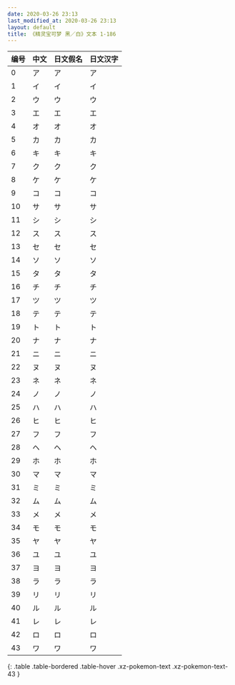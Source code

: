 ```yaml
---
date: 2020-03-26 23:13
last_modified_at: 2020-03-26 23:13
layout: default
title: 《精灵宝可梦 黑／白》文本 1-186
---
```

| 编号 | 中文 | 日文假名 | 日文汉字 |
| ---- | ---- | ---- | --- |
| 0 | ア | ア | ア |
| 1 | イ | イ | イ |
| 2 | ウ | ウ | ウ |
| 3 | エ | エ | エ |
| 4 | オ | オ | オ |
| 5 | カ | カ | カ |
| 6 | キ | キ | キ |
| 7 | ク | ク | ク |
| 8 | ケ | ケ | ケ |
| 9 | コ | コ | コ |
| 10 | サ | サ | サ |
| 11 | シ | シ | シ |
| 12 | ス | ス | ス |
| 13 | セ | セ | セ |
| 14 | ソ | ソ | ソ |
| 15 | タ | タ | タ |
| 16 | チ | チ | チ |
| 17 | ツ | ツ | ツ |
| 18 | テ | テ | テ |
| 19 | ト | ト | ト |
| 20 | ナ | ナ | ナ |
| 21 | ニ | ニ | ニ |
| 22 | ヌ | ヌ | ヌ |
| 23 | ネ | ネ | ネ |
| 24 | ノ | ノ | ノ |
| 25 | ハ | ハ | ハ |
| 26 | ヒ | ヒ | ヒ |
| 27 | フ | フ | フ |
| 28 | ヘ | ヘ | ヘ |
| 29 | ホ | ホ | ホ |
| 30 | マ | マ | マ |
| 31 | ミ | ミ | ミ |
| 32 | ム | ム | ム |
| 33 | メ | メ | メ |
| 34 | モ | モ | モ |
| 35 | ヤ | ヤ | ヤ |
| 36 | ユ | ユ | ユ |
| 37 | ヨ | ヨ | ヨ |
| 38 | ラ | ラ | ラ |
| 39 | リ | リ | リ |
| 40 | ル | ル | ル |
| 41 | レ | レ | レ |
| 42 | ロ | ロ | ロ |
| 43 | ワ | ワ | ワ |
{: .table .table-bordered .table-hover .xz-pokemon-text .xz-pokemon-text-43 }
